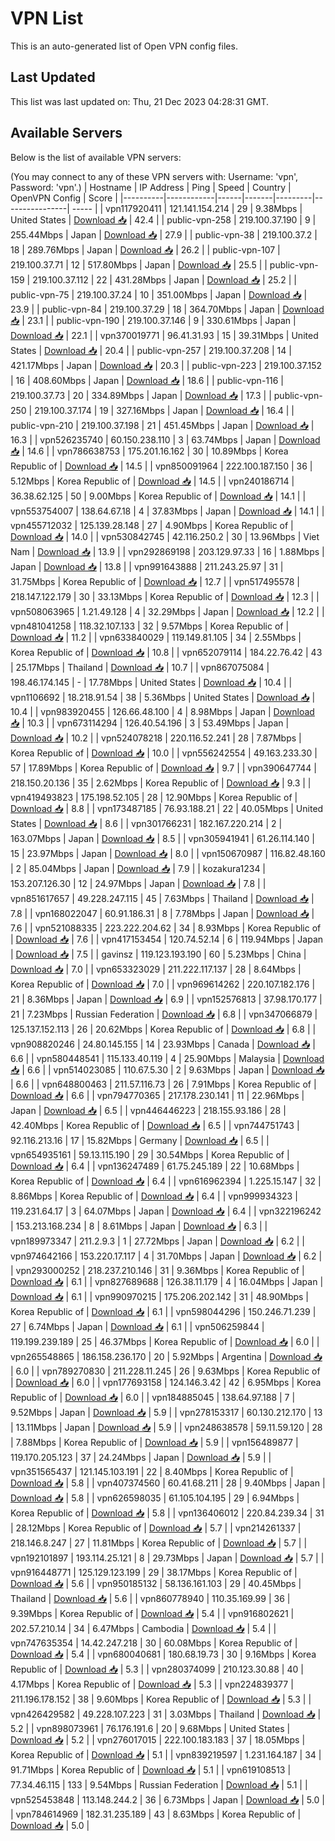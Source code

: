 # VPN List

This is an auto-generated list of Open VPN config files.

## Last Updated

This list was last updated on: Thu, 21 Dec 2023 04:28:31 GMT.

## Available Servers

Below is the list of available VPN servers:

(You may connect to any of these VPN servers with: Username: 'vpn', Password: 'vpn'.)
| Hostname | IP Address | Ping | Speed | Country | OpenVPN Config | Score |
|----------|------------|------|-------|---------|----------------| ----- |
| vpn117920411 | 121.141.154.214 | 29 | 9.38Mbps | United States | [Download 📥](./configs/server_0_US.ovpn) | 42.4 |
| public-vpn-258 | 219.100.37.190 | 9 | 255.44Mbps | Japan | [Download 📥](./configs/server_1_JP.ovpn) | 27.9 |
| public-vpn-38 | 219.100.37.2 | 18 | 289.76Mbps | Japan | [Download 📥](./configs/server_2_JP.ovpn) | 26.2 |
| public-vpn-107 | 219.100.37.71 | 12 | 517.80Mbps | Japan | [Download 📥](./configs/server_3_JP.ovpn) | 25.5 |
| public-vpn-159 | 219.100.37.112 | 22 | 431.28Mbps | Japan | [Download 📥](./configs/server_4_JP.ovpn) | 25.2 |
| public-vpn-75 | 219.100.37.24 | 10 | 351.00Mbps | Japan | [Download 📥](./configs/server_5_JP.ovpn) | 23.9 |
| public-vpn-84 | 219.100.37.29 | 18 | 364.70Mbps | Japan | [Download 📥](./configs/server_6_JP.ovpn) | 23.1 |
| public-vpn-190 | 219.100.37.146 | 9 | 330.61Mbps | Japan | [Download 📥](./configs/server_7_JP.ovpn) | 22.1 |
| vpn370019771 | 96.41.31.93 | 15 | 39.31Mbps | United States | [Download 📥](./configs/server_8_US.ovpn) | 20.4 |
| public-vpn-257 | 219.100.37.208 | 14 | 421.17Mbps | Japan | [Download 📥](./configs/server_9_JP.ovpn) | 20.3 |
| public-vpn-223 | 219.100.37.152 | 16 | 408.60Mbps | Japan | [Download 📥](./configs/server_10_JP.ovpn) | 18.6 |
| public-vpn-116 | 219.100.37.73 | 20 | 334.89Mbps | Japan | [Download 📥](./configs/server_11_JP.ovpn) | 17.3 |
| public-vpn-250 | 219.100.37.174 | 19 | 327.16Mbps | Japan | [Download 📥](./configs/server_12_JP.ovpn) | 16.4 |
| public-vpn-210 | 219.100.37.198 | 21 | 451.45Mbps | Japan | [Download 📥](./configs/server_13_JP.ovpn) | 16.3 |
| vpn526235740 | 60.150.238.110 | 3 | 63.74Mbps | Japan | [Download 📥](./configs/server_14_JP.ovpn) | 14.6 |
| vpn786638753 | 175.201.16.162 | 30 | 10.89Mbps | Korea Republic of | [Download 📥](./configs/server_15_KR.ovpn) | 14.5 |
| vpn850091964 | 222.100.187.150 | 36 | 5.12Mbps | Korea Republic of | [Download 📥](./configs/server_16_KR.ovpn) | 14.5 |
| vpn240186714 | 36.38.62.125 | 50 | 9.00Mbps | Korea Republic of | [Download 📥](./configs/server_17_KR.ovpn) | 14.1 |
| vpn553754007 | 138.64.67.18 | 4 | 37.83Mbps | Japan | [Download 📥](./configs/server_18_JP.ovpn) | 14.1 |
| vpn455712032 | 125.139.28.148 | 27 | 4.90Mbps | Korea Republic of | [Download 📥](./configs/server_19_KR.ovpn) | 14.0 |
| vpn530842745 | 42.116.250.2 | 30 | 13.96Mbps | Viet Nam | [Download 📥](./configs/server_20_VN.ovpn) | 13.9 |
| vpn292869198 | 203.129.97.33 | 16 | 1.88Mbps | Japan | [Download 📥](./configs/server_21_JP.ovpn) | 13.8 |
| vpn991643888 | 211.243.25.97 | 31 | 31.75Mbps | Korea Republic of | [Download 📥](./configs/server_22_KR.ovpn) | 12.7 |
| vpn517495578 | 218.147.122.179 | 30 | 33.13Mbps | Korea Republic of | [Download 📥](./configs/server_23_KR.ovpn) | 12.3 |
| vpn508063965 | 1.21.49.128 | 4 | 32.29Mbps | Japan | [Download 📥](./configs/server_24_JP.ovpn) | 12.2 |
| vpn481041258 | 118.32.107.133 | 32 | 9.57Mbps | Korea Republic of | [Download 📥](./configs/server_25_KR.ovpn) | 11.2 |
| vpn633840029 | 119.149.81.105 | 34 | 2.55Mbps | Korea Republic of | [Download 📥](./configs/server_26_KR.ovpn) | 10.8 |
| vpn652079114 | 184.22.76.42 | 43 | 25.17Mbps | Thailand | [Download 📥](./configs/server_27_TH.ovpn) | 10.7 |
| vpn867075084 | 198.46.174.145 | - | 17.78Mbps | United States | [Download 📥](./configs/server_28_US.ovpn) | 10.4 |
| vpn1106692 | 18.218.91.54 | 38 | 5.36Mbps | United States | [Download 📥](./configs/server_29_US.ovpn) | 10.4 |
| vpn983920455 | 126.66.48.100 | 4 | 8.98Mbps | Japan | [Download 📥](./configs/server_30_JP.ovpn) | 10.3 |
| vpn673114294 | 126.40.54.196 | 3 | 53.49Mbps | Japan | [Download 📥](./configs/server_31_JP.ovpn) | 10.2 |
| vpn524078218 | 220.116.52.241 | 28 | 7.87Mbps | Korea Republic of | [Download 📥](./configs/server_32_KR.ovpn) | 10.0 |
| vpn556242554 | 49.163.233.30 | 57 | 17.89Mbps | Korea Republic of | [Download 📥](./configs/server_33_KR.ovpn) | 9.7 |
| vpn390647744 | 218.150.20.136 | 35 | 2.62Mbps | Korea Republic of | [Download 📥](./configs/server_34_KR.ovpn) | 9.3 |
| vpn419493823 | 175.198.52.105 | 28 | 12.90Mbps | Korea Republic of | [Download 📥](./configs/server_35_KR.ovpn) | 8.8 |
| vpn173487185 | 76.93.188.21 | 22 | 40.05Mbps | United States | [Download 📥](./configs/server_36_US.ovpn) | 8.6 |
| vpn301766231 | 182.167.220.214 | 2 | 163.07Mbps | Japan | [Download 📥](./configs/server_37_JP.ovpn) | 8.5 |
| vpn305941941 | 61.26.114.140 | 15 | 23.97Mbps | Japan | [Download 📥](./configs/server_38_JP.ovpn) | 8.0 |
| vpn150670987 | 116.82.48.160 | 2 | 85.04Mbps | Japan | [Download 📥](./configs/server_39_JP.ovpn) | 7.9 |
| kozakura1234 | 153.207.126.30 | 12 | 24.97Mbps | Japan | [Download 📥](./configs/server_40_JP.ovpn) | 7.8 |
| vpn851617657 | 49.228.247.115 | 45 | 7.63Mbps | Thailand | [Download 📥](./configs/server_41_TH.ovpn) | 7.8 |
| vpn168022047 | 60.91.186.31 | 8 | 7.78Mbps | Japan | [Download 📥](./configs/server_42_JP.ovpn) | 7.6 |
| vpn521088335 | 223.222.204.62 | 34 | 8.93Mbps | Korea Republic of | [Download 📥](./configs/server_43_KR.ovpn) | 7.6 |
| vpn417153454 | 120.74.52.14 | 6 | 119.94Mbps | Japan | [Download 📥](./configs/server_44_JP.ovpn) | 7.5 |
| gavinsz | 119.123.193.190 | 60 | 5.23Mbps | China | [Download 📥](./configs/server_45_CN.ovpn) | 7.0 |
| vpn653323029 | 211.222.117.137 | 28 | 8.64Mbps | Korea Republic of | [Download 📥](./configs/server_46_KR.ovpn) | 7.0 |
| vpn969614262 | 220.107.182.176 | 21 | 8.36Mbps | Japan | [Download 📥](./configs/server_47_JP.ovpn) | 6.9 |
| vpn152576813 | 37.98.170.177 | 21 | 7.23Mbps | Russian Federation | [Download 📥](./configs/server_48_RU.ovpn) | 6.8 |
| vpn347066879 | 125.137.152.113 | 26 | 20.62Mbps | Korea Republic of | [Download 📥](./configs/server_49_KR.ovpn) | 6.8 |
| vpn908820246 | 24.80.145.155 | 14 | 23.93Mbps | Canada | [Download 📥](./configs/server_50_CA.ovpn) | 6.6 |
| vpn580448541 | 115.133.40.119 | 4 | 25.90Mbps | Malaysia | [Download 📥](./configs/server_51_MY.ovpn) | 6.6 |
| vpn514023085 | 110.67.5.30 | 2 | 9.63Mbps | Japan | [Download 📥](./configs/server_52_JP.ovpn) | 6.6 |
| vpn648800463 | 211.57.116.73 | 26 | 7.91Mbps | Korea Republic of | [Download 📥](./configs/server_53_KR.ovpn) | 6.6 |
| vpn794770365 | 217.178.230.141 | 11 | 22.96Mbps | Japan | [Download 📥](./configs/server_54_JP.ovpn) | 6.5 |
| vpn446446223 | 218.155.93.186 | 28 | 42.40Mbps | Korea Republic of | [Download 📥](./configs/server_55_KR.ovpn) | 6.5 |
| vpn744751743 | 92.116.213.16 | 17 | 15.82Mbps | Germany | [Download 📥](./configs/server_56_DE.ovpn) | 6.5 |
| vpn654935161 | 59.13.115.190 | 29 | 30.54Mbps | Korea Republic of | [Download 📥](./configs/server_57_KR.ovpn) | 6.4 |
| vpn136247489 | 61.75.245.189 | 22 | 10.68Mbps | Korea Republic of | [Download 📥](./configs/server_58_KR.ovpn) | 6.4 |
| vpn616962394 | 1.225.15.147 | 32 | 8.86Mbps | Korea Republic of | [Download 📥](./configs/server_59_KR.ovpn) | 6.4 |
| vpn999934323 | 119.231.64.17 | 3 | 64.07Mbps | Japan | [Download 📥](./configs/server_60_JP.ovpn) | 6.4 |
| vpn322196242 | 153.213.168.234 | 8 | 8.61Mbps | Japan | [Download 📥](./configs/server_61_JP.ovpn) | 6.3 |
| vpn189973347 | 211.2.9.3 | 1 | 27.72Mbps | Japan | [Download 📥](./configs/server_62_JP.ovpn) | 6.2 |
| vpn974642166 | 153.220.17.117 | 4 | 31.70Mbps | Japan | [Download 📥](./configs/server_63_JP.ovpn) | 6.2 |
| vpn293000252 | 218.237.210.146 | 31 | 9.36Mbps | Korea Republic of | [Download 📥](./configs/server_64_KR.ovpn) | 6.1 |
| vpn827689688 | 126.38.11.179 | 4 | 16.04Mbps | Japan | [Download 📥](./configs/server_65_JP.ovpn) | 6.1 |
| vpn990970215 | 175.206.202.142 | 31 | 48.90Mbps | Korea Republic of | [Download 📥](./configs/server_66_KR.ovpn) | 6.1 |
| vpn598044296 | 150.246.71.239 | 27 | 6.74Mbps | Japan | [Download 📥](./configs/server_67_JP.ovpn) | 6.1 |
| vpn506259844 | 119.199.239.189 | 25 | 46.37Mbps | Korea Republic of | [Download 📥](./configs/server_68_KR.ovpn) | 6.0 |
| vpn265548865 | 186.158.236.170 | 20 | 5.92Mbps | Argentina | [Download 📥](./configs/server_69_AR.ovpn) | 6.0 |
| vpn789270830 | 211.228.11.245 | 26 | 9.63Mbps | Korea Republic of | [Download 📥](./configs/server_70_KR.ovpn) | 6.0 |
| vpn177693158 | 124.146.3.42 | 42 | 6.95Mbps | Korea Republic of | [Download 📥](./configs/server_71_KR.ovpn) | 6.0 |
| vpn184885045 | 138.64.97.188 | 7 | 9.52Mbps | Japan | [Download 📥](./configs/server_72_JP.ovpn) | 5.9 |
| vpn278153317 | 60.130.212.170 | 13 | 13.11Mbps | Japan | [Download 📥](./configs/server_73_JP.ovpn) | 5.9 |
| vpn248638578 | 59.11.59.120 | 28 | 7.88Mbps | Korea Republic of | [Download 📥](./configs/server_74_KR.ovpn) | 5.9 |
| vpn156489877 | 119.170.205.123 | 37 | 24.24Mbps | Japan | [Download 📥](./configs/server_75_JP.ovpn) | 5.9 |
| vpn351565437 | 121.145.103.191 | 22 | 8.40Mbps | Korea Republic of | [Download 📥](./configs/server_76_KR.ovpn) | 5.8 |
| vpn407374560 | 60.41.68.211 | 28 | 9.40Mbps | Japan | [Download 📥](./configs/server_77_JP.ovpn) | 5.8 |
| vpn626598035 | 61.105.104.195 | 29 | 6.94Mbps | Korea Republic of | [Download 📥](./configs/server_78_KR.ovpn) | 5.8 |
| vpn136406012 | 220.84.239.34 | 31 | 28.12Mbps | Korea Republic of | [Download 📥](./configs/server_79_KR.ovpn) | 5.7 |
| vpn214261337 | 218.146.8.247 | 27 | 11.81Mbps | Korea Republic of | [Download 📥](./configs/server_80_KR.ovpn) | 5.7 |
| vpn192101897 | 193.114.25.121 | 8 | 29.73Mbps | Japan | [Download 📥](./configs/server_81_JP.ovpn) | 5.7 |
| vpn916448771 | 125.129.123.199 | 29 | 38.17Mbps | Korea Republic of | [Download 📥](./configs/server_82_KR.ovpn) | 5.6 |
| vpn950185132 | 58.136.161.103 | 29 | 40.45Mbps | Thailand | [Download 📥](./configs/server_83_TH.ovpn) | 5.6 |
| vpn860778940 | 110.35.169.99 | 36 | 9.39Mbps | Korea Republic of | [Download 📥](./configs/server_84_KR.ovpn) | 5.4 |
| vpn916802621 | 202.57.210.14 | 34 | 6.47Mbps | Cambodia | [Download 📥](./configs/server_85_KH.ovpn) | 5.4 |
| vpn747635354 | 14.42.247.218 | 30 | 60.08Mbps | Korea Republic of | [Download 📥](./configs/server_86_KR.ovpn) | 5.4 |
| vpn680040681 | 180.68.19.73 | 30 | 9.16Mbps | Korea Republic of | [Download 📥](./configs/server_87_KR.ovpn) | 5.3 |
| vpn280374099 | 210.123.30.88 | 40 | 4.17Mbps | Korea Republic of | [Download 📥](./configs/server_88_KR.ovpn) | 5.3 |
| vpn224839377 | 211.196.178.152 | 38 | 9.60Mbps | Korea Republic of | [Download 📥](./configs/server_89_KR.ovpn) | 5.3 |
| vpn426429582 | 49.228.107.223 | 31 | 3.03Mbps | Thailand | [Download 📥](./configs/server_90_TH.ovpn) | 5.2 |
| vpn898073961 | 76.176.191.6 | 20 | 9.68Mbps | United States | [Download 📥](./configs/server_91_US.ovpn) | 5.2 |
| vpn276017015 | 222.100.183.183 | 37 | 18.05Mbps | Korea Republic of | [Download 📥](./configs/server_92_KR.ovpn) | 5.1 |
| vpn839219597 | 1.231.164.187 | 34 | 91.71Mbps | Korea Republic of | [Download 📥](./configs/server_93_KR.ovpn) | 5.1 |
| vpn619108513 | 77.34.46.115 | 133 | 9.54Mbps | Russian Federation | [Download 📥](./configs/server_94_RU.ovpn) | 5.1 |
| vpn525453848 | 113.148.244.2 | 36 | 6.73Mbps | Japan | [Download 📥](./configs/server_95_JP.ovpn) | 5.0 |
| vpn784614969 | 182.31.235.189 | 43 | 8.63Mbps | Korea Republic of | [Download 📥](./configs/server_96_KR.ovpn) | 5.0 |
